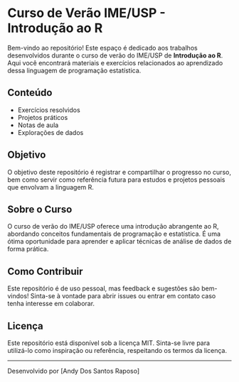 <!DOCTYPE html>
<html lang="en">
<head>
    <meta charset="UTF-8">
    <meta name="viewport" content="width=device-width, initial-scale=1.0">
    <title>README - Curso de Verão IME/USP - Introdução ao R</title>
</head>
<body>
    <h1>Curso de Verão IME/USP - Introdução ao R</h1>

  <p>Bem-vindo ao repositório! Este espaço é dedicado aos trabalhos desenvolvidos durante o curso de verão do IME/USP de <strong>Introdução ao R</strong>. Aqui você encontrará materiais e exercícios relacionados ao aprendizado dessa linguagem de programação estatística.</p>

  <h2>Conteúdo</h2>
    <ul>
        <li>Exercícios resolvidos</li>
        <li>Projetos práticos</li>
        <li>Notas de aula</li>
        <li>Explorações de dados</li>
    </ul>

  <h2>Objetivo</h2>
    <p>O objetivo deste repositório é registrar e compartilhar o progresso no curso, bem como servir como referência futura para estudos e projetos pessoais que envolvam a linguagem R.</p>

   <h2>Sobre o Curso</h2>
    <p>O curso de verão do IME/USP oferece uma introdução abrangente ao R, abordando conceitos fundamentais de programação e estatística. É uma ótima oportunidade para aprender e aplicar técnicas de análise de dados de forma prática.</p>

  <h2>Como Contribuir</h2>
    <p>Este repositório é de uso pessoal, mas feedback e sugestões são bem-vindos! Sinta-se à vontade para abrir issues ou entrar em contato caso tenha interesse em colaborar.</p>

  <h2>Licença</h2>
    <p>Este repositório está disponível sob a licença MIT. Sinta-se livre para utilizá-lo como inspiração ou referência, respeitando os termos da licença.</p>

  <hr>
    <footer>
        <p>Desenvolvido por [Andy Dos Santos Raposo]</p>
    </footer>
</body>
</html>

